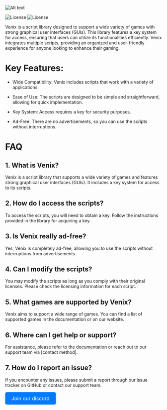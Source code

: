 ![Alt text](https://media.discordapp.net/attachments/1282308129161351191/1287299303064469564/Untitled.png?ex=66f10a66&is=66efb8e6&hm=13cbadfdf5ecf5229b30be12d9c3c5d2a6bcd0c161feb916716f0dc71c8e6661&=&format=webp&quality=lossless&width=741&height=417)

![License](https://img.shields.io/badge/license-MIT-blue)
![License](https://img.shields.io/badge/Join-Discord-blue)

Venix is a script library designed to support a wide variety of games with strong graphical user interfaces (GUIs). This library features a key system for access, ensuring that users can utilize its functionalities efficiently. Venix integrates multiple scripts, providing an organized and user-friendly experience for anyone looking to enhance their gaming.
# Key Features:
- Wide Compatibility: Venix includes scripts that work with a variety of applications.

- Ease of Use: The scripts are designed to be simple and straightforward, allowing for quick implementation.

- Key System: Access requires a key for security purposes.

- Ad-Free: There are no advertisements, so you can use the scripts without interruptions.

# FAQ
## 1. What is Venix?

Venix is a script library that supports a wide variety of games and features strong graphical user interfaces (GUIs). It includes a key system for access to its scripts.

## 2. How do I access the scripts?

To access the scripts, you will need to obtain a key. Follow the instructions provided in the library for acquiring a key.

## 3. Is Venix really ad-free?

Yes, Venix is completely ad-free, allowing you to use the scripts without interruptions from advertisements.

## 4. Can I modify the scripts?

You may modify the scripts as long as you comply with their original licenses. Please check the licensing information for each script.

## 5. What games are supported by Venix?

Venix aims to support a wide range of games. You can find a list of supported games in the documentation or on our website.

## 6. Where can I get help or support?

For assistance, please refer to the documentation or reach out to our support team via [contact method].

## 7. How do I report an issue?

If you encounter any issues, please submit a report through our issue tracker on GitHub or contact our support team.

<a href="https://discord.gg/zdTarD7eGx" style="display: inline-block; padding: 10px 20px; font-size: 16px; color: white; background-color: #007bff; text-align: center; text-decoration: none; border-radius: 5px;">Join our discord</a>
